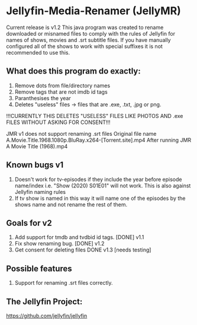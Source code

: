 # Jellyfin-Media-Renamer (JellyMR)
Current release is v1.2
This java program was created to rename downloaded or misnamed files to comply with the rules of Jellyfin for names of shows, movies and .srt subtitle files. If you have manually configured all of the shows to work with special suffixes it is not recommended to use this.

## What does this program do exactly:
1. Remove dots from file/directory names
2. Remove tags that are not imdb id tags
3. Paranthesises the year
4. Deletes "useless" files -> files that are .exe, .txt, .jpg or png.

!!!CURRENTLY THIS DELETES "USELESS" FILES LIKE PHOTOS AND .exe FILES WITHOUT ASKING FOR CONSENT!!!

JMR v1 does not support renaming .srt files
Original file name
A.Movie.Title.1968.1080p.BluRay.x264-[Torrent.site].mp4
After running JMR
A Movie Title (1968).mp4

## Known bugs v1
1. Doesn't work for tv-episodes if they include the year before episode name/index i.e. "Show (2020) S01E01" will not work. This is also against Jellyfin naming rules
2. If tv show is named in this way it will name one of the episodes by the shows name and not rename the rest of them.

## Goals for v2
1. Add support for tmdb and tvdbid id tags. [DONE] v1.1 
2. Fix show renaming bug. [DONE] v1.2
4. Get consent for deleting files DONE v1.3 [needs testing]

## Possible features
1. Support for renaming .srt files correctly.

## The Jellyfin Project:
https://github.com/jellyfin/jellyfin

